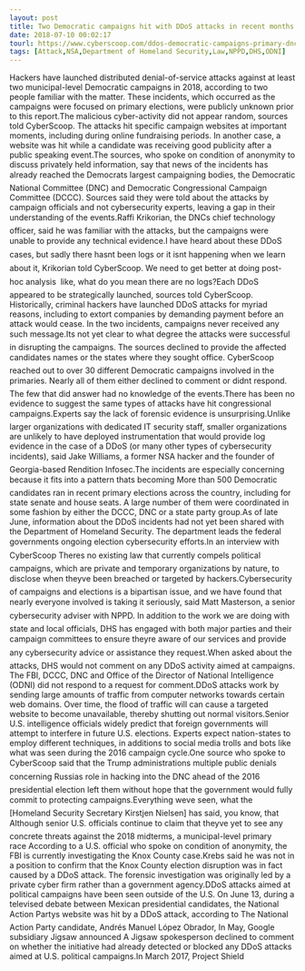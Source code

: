 ```yaml
---
layout: post
title: Two Democratic campaigns hit with DDoS attacks in recent months
date: 2018-07-10 00:02:17
tourl: https://www.cyberscoop.com/ddos-democratic-campaigns-primary-dnc-dccc/?category_news=technology
tags: [Attack,NSA,Department of Homeland Security,Law,NPPD,DHS,ODNI]
---
```

Hackers have launched distributed denial-of-service attacks against at least two municipal-level Democratic campaigns in 2018, according to two people familiar with the matter. These incidents, which occurred as the campaigns were focused on primary elections, were publicly unknown prior to this report.The malicious cyber-activity did not appear random, sources told CyberScoop. The attacks hit specific campaign websites at important moments, including during online fundraising periods. In another case, a website was hit while a candidate was receiving good publicity after a public speaking event.The sources, who spoke on condition of anonymity to discuss privately held information, say that news of the incidents has already reached the Democrats largest campaigning bodies, the Democratic National Committee (DNC) and Democratic Congressional Campaign Committee (DCCC). Sources said they were told about the attacks by campaign officials and not cybersecurity experts, leaving a gap in their understanding of the events.Raffi Krikorian, the DNCs chief technology officer, said he was familiar with the attacks, but the campaigns were unable to provide any technical evidence.I have heard about these DDoS cases, but sadly there hasnt been logs or it isnt happening when we learn about it, Krikorian told CyberScoop. We need to get better at doing post-hoc analysis  like, what do you mean there are no logs?Each DDoS appeared to be strategically launched, sources told CyberScoop. Historically, criminal hackers have launched DDoS attacks for myriad reasons, including to extort companies by demanding payment before an attack would cease. In the two incidents, campaigns never received any such message.Its not yet clear to what degree the attacks were successful in disrupting the campaigns. The sources declined to provide the affected candidates names or the states where they sought office. CyberScoop reached out to over 30 different Democratic campaigns involved in the primaries. Nearly all of them either declined to comment or didnt respond. The few that did answer had no knowledge of the events.There has been no evidence to suggest the same types of attacks have hit congressional campaigns.Experts say the lack of forensic evidence is unsurprising.Unlike larger organizations with dedicated IT security staff, smaller organizations are unlikely to have deployed instrumentation that would provide log evidence in the case of a DDoS (or many other types of cybersecurity incidents), said Jake Williams, a former NSA hacker and the founder of Georgia-based Rendition Infosec.The incidents are especially concerning because it fits into a pattern thats becoming More than 500 Democratic candidates ran in recent primary elections across the country, including for state senate and house seats. A large number of them were coordinated in some fashion by either the DCCC, DNC or a state party group.As of late June, information about the DDoS incidents had not yet been shared with the Department of Homeland Security. The department leads the federal governments ongoing election cybersecurity efforts.In an interview with CyberScoop Theres no existing law that currently compels political campaigns, which are private and temporary organizations by nature, to disclose when theyve been breached or targeted by hackers.Cybersecurity of campaigns and elections is a bipartisan issue, and we have found that nearly everyone involved is taking it seriously, said Matt Masterson, a senior cybersecurity adviser with NPPD. In addition to the work we are doing with state and local officials, DHS has engaged with both major parties and their campaign committees to ensure theyre aware of our services and provide any cybersecurity advice or assistance they request.When asked about the attacks, DHS would not comment on any DDoS activity aimed at campaigns. The FBI, DCCC, DNC and Office of the Director of National Intelligence (ODNI) did not respond to a request for comment.DDoS attacks work by sending large amounts of traffic from computer networks towards certain web domains. Over time, the flood of traffic will can cause a targeted website to become unavailable, thereby shutting out normal visitors.Senior U.S. intelligence officials widely predict that foreign governments will attempt to interfere in future U.S. elections. Experts expect nation-states to employ different techniques, in additions to social media trolls and bots like what was seen during the 2016 campaign cycle.One source who spoke to CyberScoop said that the Trump administrations multiple public denials concerning Russias role in hacking into the DNC ahead of the 2016 presidential election left them without hope that the government would fully commit to protecting campaigns.Everything weve seen, what the [Homeland Security Secretary Kirstjen Nielsen] has said, you know, that Although senior U.S. officials continue to claim that theyve yet to see any concrete threats against the 2018 midterms, a municipal-level primary race According to a U.S. official who spoke on condition of anonymity, the FBI is currently investigating the Knox County case.Krebs said he was not in a position to confirm that the Knox County election disruption was in fact caused by a DDoS attack. The forensic investigation was originally led by a private cyber firm rather than a government agency.DDoS attacks aimed at political campaigns have been seen outside of the U.S. On June 13, during a televised debate between Mexican presidential candidates, the National Action Partys website was hit by a DDoS attack, according to The National Action Party candidate, Andrés Manuel López Obrador, In May, Google subsidiary Jigsaw announced A Jigsaw spokesperson declined to comment on whether the initiative had already detected or blocked any DDoS attacks aimed at U.S. political campaigns.In March 2017, Project Shield 